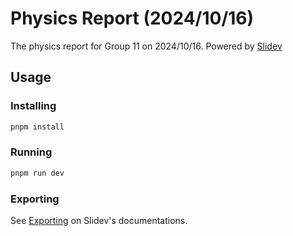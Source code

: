 # Physics Report (2024/10/16)

The physics report for Group 11 on 2024/10/16.
Powered by [Slidev](https://sli.dev/)

## Usage

### Installing
```sh
pnpm install
```

### Running
```sh
pnpm run dev
```

### Exporting
See [Exporting](https://sli.dev/guide/exporting) on Slidev's documentations.
